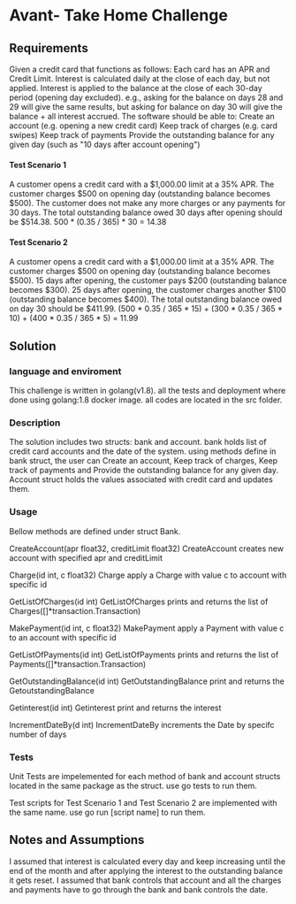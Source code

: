 # Avant- Take Home Challenge

## Requirements
Given a credit card that functions as follows:
Each card has an APR and Credit Limit.
Interest is calculated daily at the close of each day, but not applied.
Interest is applied to the balance at the close of each 30-day period (opening day excluded).
  e.g., asking for the balance on days 28 and 29 will give the same results, but asking for balance on day 30 will give the balance + all interest accrued.
The software should be able to:
Create an account (e.g. opening a new credit card)
Keep track of charges (e.g. card swipes)
Keep track of payments
Provide the outstanding balance for any given day (such as "10 days after account opening")

#### Test Scenario 1
A customer opens a credit card with a $1,000.00 limit at a 35% APR.
The customer charges $500 on opening day (outstanding balance becomes $500).
The customer does not make any more charges or any payments for 30 days.
The total outstanding balance owed 30 days after opening should be $514.38.
500 * (0.35 / 365) * 30 = 14.38

#### Test Scenario 2
A customer opens a credit card with a $1,000.00 limit at a 35% APR.
The customer charges $500 on opening day (outstanding balance becomes $500).
15 days after opening, the customer pays $200 (outstanding balance becomes $300).
25 days after opening, the customer charges another $100 (outstanding balance becomes $400).
The total outstanding balance owed on day 30 should be $411.99.
(500 * 0.35 / 365 * 15) + (300 * 0.35 / 365 * 10) + (400 * 0.35 / 365 * 5) = 11.99

## Solution

### language and enviroment
This challenge is written in golang(v1.8). all the tests and deployment where done using golang:1.8 docker image. all codes are located in the src folder.

### Description
The solution includes two structs: bank and account. bank holds list of credit card accounts and the date of the system. using methods define in bank struct, the user can Create an account, Keep track of charges, Keep track of payments and Provide the outstanding balance for any given day. Account struct holds the values associated with credit card and updates them.

### Usage
Bellow methods are defined under struct Bank.

CreateAccount(apr float32, creditLimit float32) CreateAccount creates new account with specified apr and creditLimit

Charge(id int, c float32) Charge apply a Charge with value c to account with specific id

GetListOfCharges(id int) GetListOfCharges prints and returns the list of Charges([]*transaction.Transaction)

MakePayment(id int, c float32) MakePayment apply a Payment with value c to an account with specific id

GetListOfPayments(id int) GetListOfPayments prints and returns the list of Payments([]*transaction.Transaction)

GetOutstandingBalance(id int) GetOutstandingBalance print and returns the GetoutstandingBalance

Getinterest(id int) Getinterest print and returns the interest

IncrementDateBy(d int) IncrementDateBy increments the Date by specifc number of days

### Tests
Unit Tests are impelemented for each method of bank and account structs located in the same package as the struct. use go tests to run them.

Test scripts for Test Scenario 1 and Test Scenario 2 are implemented with the same name. use go run [script name] to run them.

## Notes and Assumptions
I assumed that interest is calculated every day and keep increasing until the end of the month and after applying the interest to the outstanding balance it gets reset.
I assumed that bank controls that account and all the charges and payments have to go through the bank and bank controls the date.